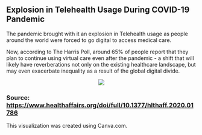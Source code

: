 ## Explosion in Telehealth Usage During COVID-19 Pandemic 

The pandemic brought with it an explosion in Telehealth usage as people around the world were forced to go digital to access medical care.

Now, according to The Harris Poll, around 65% of people report that they plan to continue using virtual care even after the pandemic - a shift that will likely have reverberations not only on the existing healthcare landscape, but may even exacerbate inequality as a result of the global digital divide.
    
  
  <p align="center">
  <img src="https://github.com/hibahnav/DataVis-/blob/main/Daily%20Visits.png">
</p>
  
### Source: https://www.healthaffairs.org/doi/full/10.1377/hlthaff.2020.01786

This visualization was created using Canva.com.
